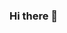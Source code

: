 ### Hi there 👋

<!--
**VyTran165/VyTran165** is a ✨ _special_ ✨ repository because its `README.md` (this file) appears on your GitHub profile.

Here are some ideas to get you started:

- 🔭 I’m currently studying for my Master's degree at Maastricht University
- 🌱 I’m currently learning Python
- 📫 How to reach me: https://www.linkedin.com/in/vytran1605/
- 😄 Pronouns: she/her
- ⚡ Fun fact: I used to learn Russian
-->
